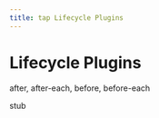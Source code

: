 ```yaml
---
title: tap Lifecycle Plugins
---
```


# Lifecycle Plugins

after, after-each, before, before-each

stub
